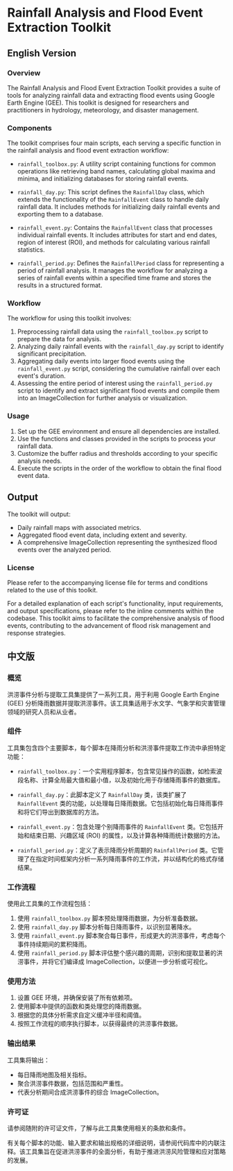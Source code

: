 # Rainfall Analysis and Flood Event Extraction Toolkit

## English Version

### Overview

The Rainfall Analysis and Flood Event Extraction Toolkit provides a suite of tools for analyzing rainfall data and extracting flood events using Google Earth Engine (GEE). This toolkit is designed for researchers and practitioners in hydrology, meteorology, and disaster management.

### Components

The toolkit comprises four main scripts, each serving a specific function in the rainfall analysis and flood event extraction workflow:

- `rainfall_toolbox.py`: A utility script containing functions for common operations like retrieving band names, calculating global maxima and minima, and initializing databases for storing rainfall events.

- `rainfall_day.py`: This script defines the `RainfallDay` class, which extends the functionality of the `RainfallEvent` class to handle daily rainfall data. It includes methods for initializing daily rainfall events and exporting them to a database.

- `rainfall_event.py`: Contains the `RainfallEvent` class that processes individual rainfall events. It includes attributes for start and end dates, region of interest (ROI), and methods for calculating various rainfall statistics.

- `rainfall_period.py`: Defines the `RainfallPeriod` class for representing a period of rainfall analysis. It manages the workflow for analyzing a series of rainfall events within a specified time frame and stores the results in a structured format.

### Workflow

The workflow for using this toolkit involves:

1. Preprocessing rainfall data using the `rainfall_toolbox.py` script to prepare the data for analysis.
2. Analyzing daily rainfall events with the `rainfall_day.py` script to identify significant precipitation.
3. Aggregating daily events into larger flood events using the `rainfall_event.py` script, considering the cumulative rainfall over each event's duration.
4. Assessing the entire period of interest using the `rainfall_period.py` script to identify and extract significant flood events and compile them into an ImageCollection for further analysis or visualization.

### Usage

1. Set up the GEE environment and ensure all dependencies are installed.
2. Use the functions and classes provided in the scripts to process your rainfall data.
3. Customize the buffer radius and thresholds according to your specific analysis needs.
4. Execute the scripts in the order of the workflow to obtain the final flood event data.

## Output

The toolkit will output:

- Daily rainfall maps with associated metrics.
- Aggregated flood event data, including extent and severity.
- A comprehensive ImageCollection representing the synthesized flood events over the analyzed period.

### License

Please refer to the accompanying license file for terms and conditions related to the use of this toolkit.

For a detailed explanation of each script's functionality, input requirements, and output specifications, please refer to the inline comments within the codebase. This toolkit aims to facilitate the comprehensive analysis of flood events, contributing to the advancement of flood risk management and response strategies.

## 中文版

### 概览

洪涝事件分析与提取工具集提供了一系列工具，用于利用 Google Earth Engine (GEE) 分析降雨数据并提取洪涝事件。该工具集适用于水文学、气象学和灾害管理领域的研究人员和从业者。

### 组件

工具集包含四个主要脚本，每个脚本在降雨分析和洪涝事件提取工作流中承担特定功能：

- `rainfall_toolbox.py`：一个实用程序脚本，包含常见操作的函数，如检索波段名称、计算全局最大值和最小值，以及初始化用于存储降雨事件的数据库。

- `rainfall_day.py`：此脚本定义了 `RainfallDay` 类，该类扩展了 `RainfallEvent` 类的功能，以处理每日降雨数据。它包括初始化每日降雨事件和将它们导出到数据库的方法。

- `rainfall_event.py`：包含处理个别降雨事件的 `RainfallEvent` 类。它包括开始和结束日期、兴趣区域 (ROI) 的属性，以及计算各种降雨统计数据的方法。

- `rainfall_period.py`：定义了表示降雨分析周期的 `RainfallPeriod` 类。它管理了在指定时间框架内分析一系列降雨事件的工作流，并以结构化的格式存储结果。

### 工作流程

使用此工具集的工作流程包括：

1. 使用 `rainfall_toolbox.py` 脚本预处理降雨数据，为分析准备数据。
2. 使用 `rainfall_day.py` 脚本分析每日降雨事件，以识别显著降水。
3. 使用 `rainfall_event.py` 脚本聚合每日事件，形成更大的洪涝事件，考虑每个事件持续期间的累积降雨。
4. 使用 `rainfall_period.py` 脚本评估整个感兴趣的周期，识别和提取显著的洪涝事件，并将它们编译成 ImageCollection，以便进一步分析或可视化。

### 使用方法

1. 设置 GEE 环境，并确保安装了所有依赖项。
2. 使用脚本中提供的函数和类处理您的降雨数据。
3. 根据您的具体分析需求自定义缓冲半径和阈值。
4. 按照工作流程的顺序执行脚本，以获得最终的洪涝事件数据。

### 输出结果

工具集将输出：

- 每日降雨地图及相关指标。
- 聚合洪涝事件数据，包括范围和严重性。
- 代表分析期间合成洪涝事件的综合 ImageCollection。

### 许可证

请参阅随附的许可证文件，了解与此工具集使用相关的条款和条件。

有关每个脚本的功能、输入要求和输出规格的详细说明，请参阅代码库中的内联注释。该工具集旨在促进洪涝事件的全面分析，有助于推进洪涝风险管理和应对策略的发展。
